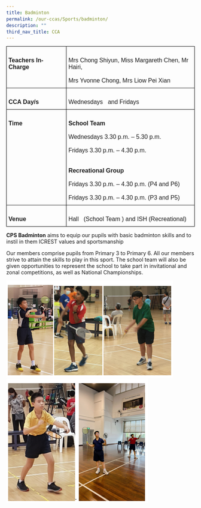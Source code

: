 ```yaml
---
title: Badminton
permalink: /our-ccas/Sports/badminton/
description: ""
third_nav_title: CCA
---
```

<style type="text/css">
.tg  {border-collapse:collapse;border-spacing:0;}
.tg td{border-color:black;border-style:solid;border-width:1px;font-family:Arial, sans-serif;font-size:14px;
  overflow:hidden;padding:10px 5px;word-break:normal;}
.tg th{border-color:black;border-style:solid;border-width:1px;font-family:Arial, sans-serif;font-size:14px;
  font-weight:normal;overflow:hidden;padding:10px 5px;word-break:normal;}
.tg .tg-x5q1{font-size:16px;text-align:left;vertical-align:top}
.tg .tg-vox4{font-size:16px;font-weight:bold;text-align:left;vertical-align:top}
</style>
<table class="tg">
<thead>
  <tr>
    <th class="tg-vox4">&nbsp;&nbsp;&nbsp;<br>Teachers In-Charge&nbsp;&nbsp;&nbsp;</th>
    <th class="tg-x5q1">   <br>Mrs Chong Shiyun, Miss Margareth Chen, Mr Hairi, <br>   <br>Mrs Yvonne Chong, Mrs Liow Pei Xian   </th>
  </tr>
</thead>
<tbody>
  <tr>
    <td class="tg-vox4">&nbsp;&nbsp;&nbsp;<br>CCA Day/s&nbsp;&nbsp;&nbsp;</td>
    <td class="tg-x5q1">&nbsp;&nbsp;&nbsp;<br>Wednesdays&nbsp;&nbsp;&nbsp;and Fridays&nbsp;&nbsp;&nbsp;</td>
  </tr>
  <tr>
    <td class="tg-vox4">&nbsp;&nbsp;&nbsp;<br>Time&nbsp;&nbsp;&nbsp;</td>
    <td class="tg-x5q1">   <br><span style="font-weight:bold">School   Team</span><br>   <br>Wednesdays   3.30 p.m. – 5.30 p.m.<br>   <br>Fridays   3.30 p.m. – 4.30 p.m.<br>   <br>    <br><span style="font-weight:bold">Recreational   Group</span><br>   <br>Fridays   3.30 p.m. – 4.30 p.m. (P4 and P6)<br>   <br>Fridays   3.30 p.m. – 4.30 p.m. (P3 and P5)   </td>
  </tr>
  <tr>
    <td class="tg-vox4">&nbsp;&nbsp;&nbsp;<br>Venue&nbsp;&nbsp;&nbsp;</td>
    <td class="tg-x5q1">&nbsp;&nbsp;&nbsp;<br>Hall&nbsp;&nbsp;&nbsp;(School Team ) and ISH (Recreational)&nbsp;&nbsp;&nbsp;</td>
  </tr>
</tbody>
</table>
	
**CPS Badminton** aims to equip our pupils with basic badminton skills and to instil in them ICREST values and sportsmanship

Our members comprise pupils from Primary 3 to Primary 6. All our members strive to attain the skills to play in this sport. The school team will also be given opportunities to represent the school to take part in invitational and zonal competitions, as well as National Championships. 

![](/images/Badminton%201.png)
![](/images/Badminton%202.png)
